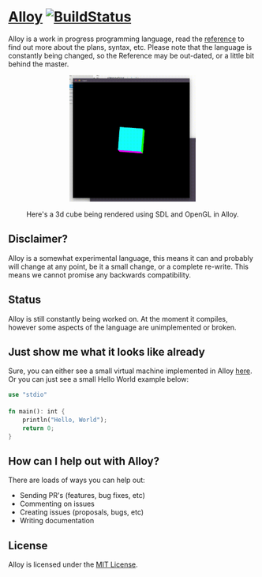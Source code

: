 # [Alloy](http://alloy-lang.org) [![BuildStatus](https://travis-ci.org/alloy-lang/alloy.svg?branch=master)](https://travis-ci.org/alloy-lang/alloy)
Alloy is a work in progress programming language, read the [reference](docs/REFERENCE.md) to find out more about the plans, syntax, etc. Please note that the language is constantly being changed, so the Reference may be out-dated, or a little bit behind the master.

<p align="center">
<img src="misc/example.gif" width="256px" height="256px" />
</p>
<p align="center">
Here's a 3d cube being rendered using SDL and OpenGL in Alloy.
</p>

## Disclaimer?
Alloy is a somewhat experimental language, this means it can and probably will change at any point, be it a small change, or a complete re-write. This means we cannot promise any backwards compatibility. 

## Status
Alloy is still constantly being worked on. At the moment it compiles,
however some aspects of the language are unimplemented or broken.

## Just show me what it looks like already
Sure, you can either see a small virtual machine implemented in Alloy [here](tests/misc/virtualmachine.aly). Or you can just see a small Hello World example below:

```rust
use "stdio"

fn main(): int {
    println("Hello, World");
    return 0;
}
```

## How can I help out with Alloy?
There are loads of ways you can help out:

* Sending PR's (features, bug fixes, etc)
* Commenting on issues
* Creating issues (proposals, bugs, etc)
* Writing documentation

## License
Alloy is licensed under the [MIT License](/LICENSE.md).
